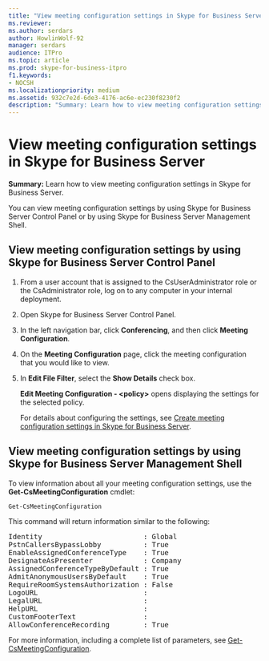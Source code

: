 ```yaml
---
title: "View meeting configuration settings in Skype for Business Server"
ms.reviewer: 
ms.author: serdars
author: HowlinWolf-92
manager: serdars
audience: ITPro
ms.topic: article
ms.prod: skype-for-business-itpro
f1.keywords:
- NOCSH
ms.localizationpriority: medium
ms.assetid: 932c7e2d-6de3-4176-ac6e-ec230f8230f2
description: "Summary: Learn how to view meeting configuration settings in Skype for Business Server."
---
```


# View meeting configuration settings in Skype for Business Server
 
**Summary:** Learn how to view meeting configuration settings in Skype for Business Server.
  
You can view meeting configuration settings by using Skype for Business Server Control Panel or by using Skype for Business Server Management Shell.
  
## View meeting configuration settings by using Skype for Business Server Control Panel
<a name="BKMK_ViewJoinSettings"> </a>

1. From a user account that is assigned to the CsUserAdministrator role or the CsAdministrator role, log on to any computer in your internal deployment.
    
2.  Open Skype for Business Server Control Panel.
    
3. In the left navigation bar, click **Conferencing**, and then click **Meeting Configuration**.
    
4. On the **Meeting Configuration** page, click the meeting configuration that you would like to view.
    
5. In **Edit File Filter**, select the **Show Details** check box.
    
    **Edit Meeting Configuration - \<policy\>** opens displaying the settings for the selected policy.
    
    For details about configuring the settings, see [Create meeting configuration settings in Skype for Business Server](create-settings.md).
    
## View meeting configuration settings by using Skype for Business Server Management Shell
<a name="BKMK_ViewJoinSettings"> </a>

To view information about all your meeting configuration settings, use the **Get-CsMeetingConfiguration** cmdlet:
  
```
Get-CsMeetingConfiguration
```

This command will return information similar to the following:
  
<pre>
Identity                        : Global
PstnCallersBypassLobby          : True
EnableAssignedConferenceType    : True
DesignateAsPresenter            : Company
AssignedConferenceTypeByDefault : True
AdmitAnonymousUsersByDefault    : True
RequireRoomSystemsAuthorization : False
LogoURL                         :
LegalURL                        :
HelpURL                         :
CustomFooterText                :
AllowConferenceRecording        : True
</pre>

For more information, including a complete list of parameters, see [Get-CsMeetingConfiguration](/powershell/module/skype/get-csmeetingconfiguration?view=skype-ps).
